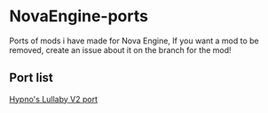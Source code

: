 # NovaEngine-ports
Ports of mods i have made for Nova Engine, If you want a mod to be removed, create an issue about it on the branch for the mod!

## Port list
[Hypno's Lullaby V2 port](https://github.com/swordcube/NovaEngine-ports/tree/hypno-v2)
